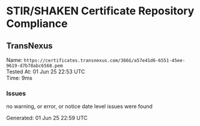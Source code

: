 # STIR/SHAKEN Certificate Repository Compliance

## TransNexus

Name: `https://certificates.transnexus.com/366G/a57e41d6-6551-45ee-9619-d7b78abc6568.pem`\
Tested At: 01 Jun 25 22:53 UTC\
Time: 9ms

### Issues

no warning, or error, or notice date level issues were found

Generated: 01 Jun 25 22:59 UTC